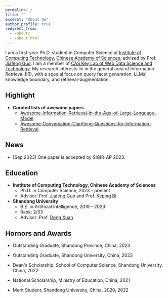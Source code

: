 ```yaml
---
permalink: /
title: ""
excerpt: "About me"
author_profile: true
redirect_from: 
  - /about/
  - /about.html
---
```



I am a first-year Ph.D. student in Computer Science at [Institute of Computing Technology](http://www.ict.ac.cn/), [Chinese Academy of Sciences](http://www.cas.cn/), advised by Prof. [Jiafeng Guo](http://www.bigdatalab.ac.cn/gjf/). I am a member of [CAS Key Lab of Web Data Science and Technology](http://www.bigdatalab.ac.cn/). My research interests lie in the general area of Information Retrieval (IR), with a special focus on query facet generation, LLMs' knowledge boundary, and retrieval-augmentation.

## Highlight

- **Curated lists of awesome papers**
  - [Awesome-Information-Retrieval-in-the-Age-of-Large-Language-Model](https://github.com/IR-LLM/Awesome-Information-Retrieval-in-the-Age-of-Large-Language-Model)
  - [Awesome-Conversation-Clarifying-Questions-for-Information-Retrieval](https://github.com/ShiyuNee/Awesome-Conversation-Clarifying-Questions-for-Information-Retrieval)

## News

- [Sep 2023] One paper is accepted by SIGIR-AP 2023.

Education
------

  * **Institute of Computing Technology, Chinese Academy of Sciences**
    * Ph.D. in Computer Science, 2023 - present
    * Advisor: Prof. [Jiafeng Guo](http://www.bigdatalab.ac.cn/gjf/) and Prof. [Keping Bi](https://sites.google.com/site/irkepingbi/)
  * **Shandong University**
    * B.E. in Artificial Intelligence, 2019 - 2023
    * Rank: 2/53
    * Advisor: Prof. [Dong Xuan](https://web.cse.ohio-state.edu/~xuan.3/)

Hornors and Awards
------

- Outstanding Graduate, Shandong Province, China, 2023

- Outstanding Graduate, Shandong University, China, 2023
- Dean's Scholarship, School of Computer Science, Shandong University, China, 2022
- National Scholarship, Ministry of Education, China, 2021
- Merit Student, Shandong University, China, 2020, 2022
